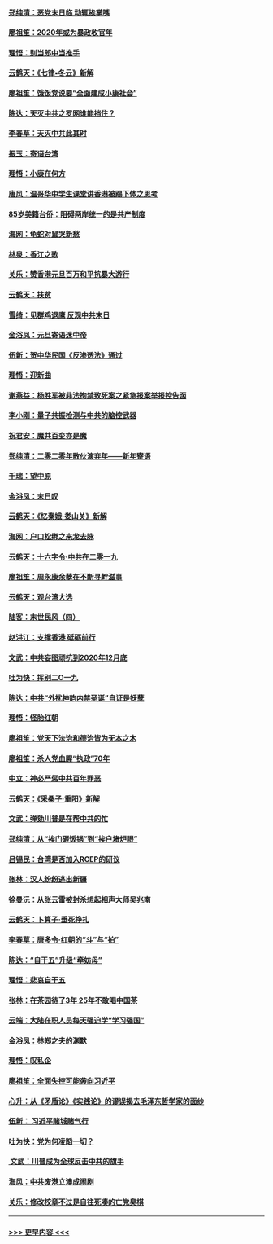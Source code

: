 #### [郑纯清：恶党末日临 动辄挨掌嘴](../pages/nsc993/n11769356.md?t=01051833) 
#### [廖祖笙：2020年或为暴政收官年](../pages/nsc993/n11768216.md?t=01051833) 
#### [理悟：别当郎中当推手](../pages/nsc993/n11768243.md?t=01051833) 
#### [云鹤天：《七律▪冬云》新解](../pages/nsc993/n11768204.md?t=01051833) 
#### [廖祖笙：饿饭党说要“全面建成小康社会”](../pages/nsc993/n11767482.md?t=01051833) 
#### [陈达：天灭中共之罗网谁能挡住？](../pages/nsc993/n11767465.md?t=01051833) 
#### [李春草：天灭中共此其时](../pages/nsc993/n11767452.md?t=01051833) 
#### [振玉：寄语台湾](../pages/nsc993/n11767432.md?t=01051833) 
#### [理悟：小康在何方](../pages/nsc993/n11767394.md?t=01051833) 
#### [唐风：温哥华中学生课堂讲香港被踢下体之思考](../pages/nsc993/n11766848.md?t=01051833) 
#### [85岁美籍台侨：阻碍两岸统一的是共产制度](../pages/nsc993/n11765043.md?t=01051833) 
#### [海网：龟蛇对鼠哭新愁](../pages/nsc993/n11764895.md?t=01051833) 
#### [林泉：香江之歌](../pages/nsc993/n11764415.md?t=01051833) 
#### [关乐：赞香港元旦百万和平抗暴大游行](../pages/nsc993/n11764382.md?t=01051833) 
#### [云鹤天：扶贫](../pages/nsc993/n11764245.md?t=01051833) 
#### [雪绮：见群鸡退鹰  反观中共末日](../pages/nsc993/n11762112.md?t=01051833) 
#### [金浴凤：元旦寄语迷中帝](../pages/nsc993/n11761788.md?t=01051833) 
#### [伍新：贺中华民国《反渗透法》通过](../pages/nsc993/n11761994.md?t=01051833) 
#### [理悟：迎新曲](../pages/nsc993/n11761152.md?t=01051833) 
#### [谢燕益：杨胜军被非法拘禁致死案之紧急报案举报控告函](../pages/nsc993/n11756134.md?t=01051833) 
#### [李小刚：量子共振检测与中共的脑控武器](../pages/nsc993/n11754518.md?t=01051833) 
#### [祝君安：魔共百变亦是魔](../pages/nsc993/n11754469.md?t=01051833) 
#### [郑纯清：二零二零年散伙演弃年——新年寄语](../pages/nsc993/n11754195.md?t=01051833) 
#### [千瑞：望中原](../pages/nsc993/n11754159.md?t=01051833) 
#### [金浴凤：末日叹](../pages/nsc993/n11752359.md?t=01051833) 
#### [云鹤天：《忆秦娥‧娄山关》新解](../pages/nsc993/n11752348.md?t=01051833) 
#### [海网：户口松绑之来龙去脉](../pages/nsc993/n11752328.md?t=01051833) 
#### [云鹤天：十六字令‧中共在二零一九](../pages/nsc993/n11752305.md?t=01051833) 
#### [廖祖笙：周永康余孽在不断寻衅滋事](../pages/nsc993/n11751013.md?t=01051833) 
#### [云鹤天：观台湾大选](../pages/nsc993/n11751007.md?t=01051833) 
#### [陆客：末世民风（四）](../pages/nsc993/n11749203.md?t=01051833) 
#### [赵洪江：支撑香港 砥砺前行](../pages/nsc993/n11748482.md?t=01051833) 
#### [文武：中共妄图顽抗到2020年12月底](../pages/nsc993/n11748446.md?t=01051833) 
#### [吐为快：挥别二O一九](../pages/nsc993/n11748411.md?t=01051833) 
#### [陈达：中共“外扰神韵内禁圣诞”自证是妖孽](../pages/nsc993/n11748226.md?t=01051833) 
#### [理悟：怪胎红朝](../pages/nsc993/n11748206.md?t=01051833) 
#### [廖祖笙：党天下法治和德治皆为无本之木](../pages/nsc993/n11748135.md?t=01051833) 
#### [廖祖笙：杀人党血腥“执政”70年](../pages/nsc993/n11745144.md?t=01051833) 
#### [中立：神必严惩中共百年罪恶](../pages/nsc993/n11744970.md?t=01051833) 
#### [云鹤天：《采桑子‧重阳》新解](../pages/nsc993/n11744948.md?t=01051833) 
#### [文武：弹劾川普是在帮中共的忙](../pages/nsc993/n11744758.md?t=01051833) 
#### [郑纯清：从“挨门砸饭锅”到“挨户堵炉眼”](../pages/nsc993/n11744745.md?t=01051833) 
#### [吕锡民：台湾是否加入RCEP的研议](../pages/nsc993/n11744701.md?t=01051833) 
#### [张林：汉人纷纷逃出新疆](../pages/nsc993/n11743530.md?t=01051833) 
#### [徐曼沅：从张云雷被封杀想起相声大师吴兆南](../pages/nsc993/n11741816.md?t=01051833) 
#### [云鹤天：卜算子‧垂死挣扎](../pages/nsc993/n11739956.md?t=01051833) 
#### [李春草：唐多令‧红朝的“斗”与“拍”](../pages/nsc993/n11739830.md?t=01051833) 
#### [陈达：“自干五”升级“牵妨母”](../pages/nsc993/n11739724.md?t=01051833) 
#### [理悟：悲哀自干五](../pages/nsc993/n11739547.md?t=01051833) 
#### [张林：在茶园待了3年 25年不敢喝中国茶](../pages/nsc993/n11739240.md?t=01051833) 
#### [云端：大陆在职人员每天强迫学“学习强国”](../pages/nsc993/n11738735.md?t=01051833) 
#### [金浴凤：林郑之夫的渊默](../pages/nsc993/n11737735.md?t=01051833) 
#### [理悟：叹私企](../pages/nsc993/n11737715.md?t=01051833) 
#### [廖祖笙：全面失控可能袭向习近平](../pages/nsc993/n11737704.md?t=01051833) 
#### [心升：从《矛盾论》《实践论》的谬误揭去毛泽东哲学家的面纱](../pages/nsc993/n11736962.md?t=01051833) 
#### [伍新： 习近平赌城赌气行](../pages/nsc993/n11736929.md?t=01051833) 
#### [吐为快：党为何凌蹈一切？](../pages/nsc993/n11736915.md?t=01051833) 
#### [ 文武：川普成为全球反击中共的旗手](../pages/nsc993/n11736882.md?t=01051833) 
#### [海风：中共废港立澳成闹剧](../pages/nsc993/n11735857.md?t=01051833) 
#### [关乐：修改校章不过是自往死凑的亡党臭棋](../pages/nsc993/n11735097.md?t=01051833) 

----
#### [ >>> 更早内容 <<< ](../indexes/nsc993-earlier.md)
